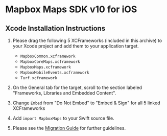 # Mapbox Maps SDK v10 for iOS

## Xcode Installation Instructions

1. Please drag the following 5 XCFrameworks (included in this archive) to your
   Xcode project and add them to your application target.

    - `MapboxCommon.xcframework`
    - `MapboxCoreMaps.xcframework`
    - `MapboxMaps.xcframework`
    - `MapboxMobileEvents.xcframework`
    - `Turf.xcframework`

2. On the General tab for the target, scroll to the section labeled "Frameworks,
   Libraries and Embedded Content".

3. Change `Embed` from "Do Not Embed" to "Embed & Sign" for all 5 linked XCFrameworks

4. Add `import MapboxMaps` to your Swift source file.

5. Please see the [Migration Guide](https://docs.mapbox.com/ios/beta/maps/guides/migrate-to-v10/)
   for further guidelines.
